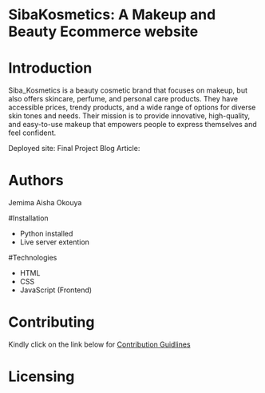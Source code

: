 # SibaKosmetics: A Makeup and Beauty Ecommerce website 


# Introduction
Siba_Kosmetics is a beauty cosmetic brand that focuses on  makeup, but also offers skincare, perfume, and personal care products. They have accessible prices, trendy products, and a wide range of options for diverse skin tones and needs. Their mission is to provide innovative, high-quality, and easy-to-use makeup that empowers people to express themselves and feel confident.

Deployed site:
Final Project Blog Article:

# Authors
Jemima Aisha Okouya

#Installation
* Python installed
* Live server extention

#Technologies
* HTML
* CSS
* JavaScript (Frontend)

# Contributing
Kindly click on the link below for [Contribution Guidlines]()
# Licensing